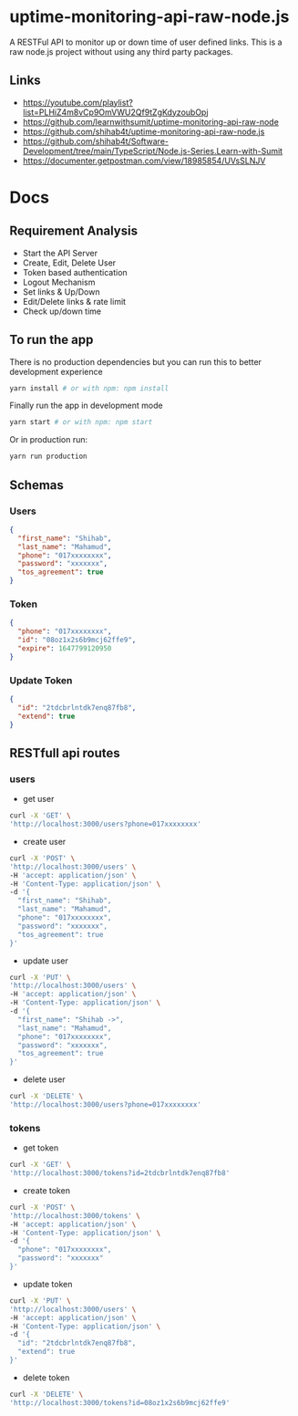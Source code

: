 # uptime-monitoring-api-raw-node.js

A RESTFul API to monitor up or down time of user defined links. This is a raw node.js project without using any third party packages.

## Links

- https://youtube.com/playlist?list=PLHiZ4m8vCp9OmVWU2Qf9tZgKdyzoubOpj
- https://github.com/learnwithsumit/uptime-monitoring-api-raw-node
- https://github.com/shihab4t/uptime-monitoring-api-raw-node.js
- https://github.com/shihab4t/Software-Development/tree/main/TypeScript/Node.js-Series.Learn-with-Sumit
- https://documenter.getpostman.com/view/18985854/UVsSLNJV

# Docs

## Requirement Analysis

- Start the API Server
- Create, Edit, Delete User
- Token based authentication
- Logout Mechanism
- Set links & Up/Down
- Edit/Delete links & rate limit
- Check up/down time

## To run the app

There is no production dependencies but you can run this to better development experience

```zsh
yarn install # or with npm: npm install
```

Finally run the app in development mode

```zsh
yarn start # or with npm: npm start
```

Or in production run:

```zsh
yarn run production
```

## Schemas

### Users

```json
{
  "first_name": "Shihab",
  "last_name": "Mahamud",
  "phone": "017xxxxxxxx",
  "password": "xxxxxxx",
  "tos_agreement": true
}
```

### Token

```json
{
  "phone": "017xxxxxxxx",
  "id": "08oz1x2s6b9mcj62ffe9",
  "expire": 1647799120950
}
```

### Update Token

```json
{
  "id": "2tdcbrlntdk7enq87fb8",
  "extend": true
}
```

## RESTfull api routes

### users

- get user

```zsh
curl -X 'GET' \
'http://localhost:3000/users?phone=017xxxxxxxx'
```

- create user

```zsh
curl -X 'POST' \
'http://localhost:3000/users' \
-H 'accept: application/json' \
-H 'Content-Type: application/json' \
-d '{
  "first_name": "Shihab",
  "last_name": "Mahamud",
  "phone": "017xxxxxxxx",
  "password": "xxxxxxx",
  "tos_agreement": true
}'
```

- update user

```zsh
curl -X 'PUT' \
'http://localhost:3000/users' \
-H 'accept: application/json' \
-H 'Content-Type: application/json' \
-d '{
  "first_name": "Shihab ->",
  "last_name": "Mahamud",
  "phone": "017xxxxxxxx",
  "password": "xxxxxxx",
  "tos_agreement": true
}'
```

- delete user

```zsh
curl -X 'DELETE' \
'http://localhost:3000/users?phone=017xxxxxxxx'
```

### tokens

- get token

```zsh
curl -X 'GET' \
'http://localhost:3000/tokens?id=2tdcbrlntdk7enq87fb8'
```

- create token

```zsh
curl -X 'POST' \
'http://localhost:3000/tokens' \
-H 'accept: application/json' \
-H 'Content-Type: application/json' \
-d '{
  "phone": "017xxxxxxxx",
  "password": "xxxxxxx"
}'
```

- update token

```zsh
curl -X 'PUT' \
'http://localhost:3000/users' \
-H 'accept: application/json' \
-H 'Content-Type: application/json' \
-d '{
  "id": "2tdcbrlntdk7enq87fb8",
  "extend": true
}'
```

- delete token

```zsh
curl -X 'DELETE' \
'http://localhost:3000/tokens?id=08oz1x2s6b9mcj62ffe9'
```
